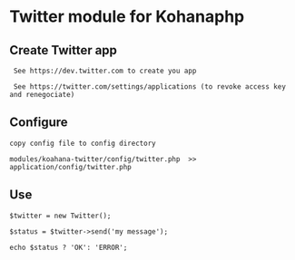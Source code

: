 # Twitter module for Kohanaphp

## Create Twitter app

     See https://dev.twitter.com to create you app 
    
     See https://twitter.com/settings/applications (to revoke access key and renegociate)

## Configure

    copy config file to config directory
    
    modules/koahana-twitter/config/twitter.php  >> application/config/twitter.php


## Use
    
    $twitter = new Twitter();
    
    $status = $twitter->send('my message');
    
    echo $status ? 'OK': 'ERROR';

